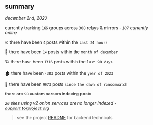 
## summary
_december 2nd, 2023_

currently tracking `166` groups across `308` relays & mirrors - _`107` currently online_

⏲ there have been `4` posts within the `last 24 hours`

🦈 there have been `14` posts within the `month of december`

🪐 there have been `1316` posts within the `last 90 days`

🏚 there have been `4383` posts within the `year of 2023`

🦕 there have been `9073` posts `since the dawn of ransomwatch`

there are `98` custom parsers indexing posts

_`20` sites using v2 onion services are no longer indexed - [support.torproject.org](https://support.torproject.org/onionservices/v2-deprecation/)_

> see the project [README](https://github.com/joshhighet/ransomwatch#ransomwatch--) for backend technicals

